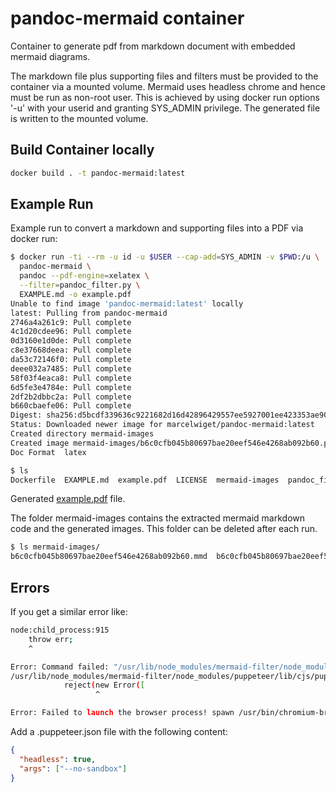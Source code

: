 # pandoc-mermaid container

Container to generate pdf from markdown document with embedded mermaid diagrams.

The markdown file plus supporting files and filters must be provided to the container via a mounted volume. Mermaid uses headless chrome and hence must be run as non-root user. This is achieved by using docker run options '-u' with your userid and granting SYS_ADMIN privilege.  The generated file is written to the mounted volume.

## Build Container locally

```sh
docker build . -t pandoc-mermaid:latest
```

## Example Run

Example run to convert a markdown and supporting files into a PDF via docker run:

```sh
$ docker run -ti --rm -u id -u $USER --cap-add=SYS_ADMIN -v $PWD:/u \
  pandoc-mermaid \
  pandoc --pdf-engine=xelatex \
  --filter=pandoc_filter.py \
  EXAMPLE.md -o example.pdf
Unable to find image 'pandoc-mermaid:latest' locally
latest: Pulling from pandoc-mermaid
2746a4a261c9: Pull complete 
4c1d20cdee96: Pull complete 
0d3160e1d0de: Pull complete 
c8e37668deea: Pull complete 
da53c72146f0: Pull complete 
deee032a7485: Pull complete 
58f03f4eaca8: Pull complete 
6d5fe3e4784e: Pull complete 
2df2b2dbbc2a: Pull complete 
b660cbaefe06: Pull complete 
Digest: sha256:d5bcdf339636c9221682d16d42896429557ee5927001ee423353ae90fe778f23
Status: Downloaded newer image for marcelwiget/pandoc-mermaid:latest
Created directory mermaid-images
Created image mermaid-images/b6c0cfb045b80697bae20eef546e4268ab092b60.png
Doc Format  latex

$ ls 
Dockerfile  EXAMPLE.md  example.pdf  LICENSE  mermaid-images  pandoc_filter.py  README.md
```

Generated [example.pdf](example.pdf) file.

The folder mermaid-images contains the extracted mermaid markdown code and the generated images. This folder can be deleted after each run.

```sh
$ ls mermaid-images/
b6c0cfb045b80697bae20eef546e4268ab092b60.mmd  b6c0cfb045b80697bae20eef546e4268ab092b60.png
```

## Errors

If you get a similar error like:

```sh
node:child_process:915
    throw err;
    ^

Error: Command failed: "/usr/lib/node_modules/mermaid-filter/node_modules/.bin/mmdc"    -p /workdir/.puppeteer.json -w 800 -s 1 -f -i /tmp/tmp-12yfqf9vxW4GGf.tmp -t default -b white -o /tmp/tmp-12yfqf9vxW4GGf.tmp.png
/usr/lib/node_modules/mermaid-filter/node_modules/puppeteer/lib/cjs/puppeteer/node/BrowserRunner.js:241
            reject(new Error([
                   ^

Error: Failed to launch the browser process! spawn /usr/bin/chromium-browser ENOENT
```

Add a .puppeteer.json file with the following content:

```json
{
  "headless": true,
  "args": ["--no-sandbox"]
}
```
